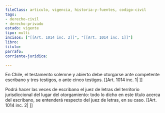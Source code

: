 ```yaml
---
fileClass: articulo, vigencia, historia-y-fuentes, codigo-civil
tags:
- derecho-civil
- derecho-privado
estado: vigente
tipo: multi
incisos: ["[[Art. 1014 inc. 2]]", "[[Art. 1014 inc. 1]]"]
libro:
titulo:
parrafo:
corriente-juridica:

---
```

En Chile, el testamento solemne y abierto debe otorgarse ante competente escribano y tres testigos, o ante cinco testigos. [[Art. 1014 inc. 1| ]]

Podrá hacer las veces de escribano el juez de letras del territorio jurisdiccional del lugar del otorgamiento: todo lo dicho en este título acerca del escribano, se entenderá respecto del juez de letras, en su caso. [[Art. 1014 inc. 2| ]]